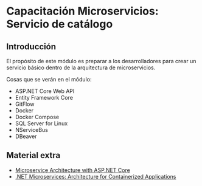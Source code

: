 # Capacitación Microservicios: Servicio de catálogo

## Introducción
El propósito de este módulo es preparar a los desarrolladores para crear un servicio básico dentro de la arquitectura de microservicios.

Cosas que se verán en el módulo:
 * ASP.NET Core Web API
 * Entity Framework Core
 * GitFlow
 * Docker
 * Docker Compose
 * SQL Server for Linux
 * NServiceBus
 * DBeaver

## Material extra
 * [Microservice Architecture with ASP.NET Core](https://www.youtube.com/watch?v=RyHDWlIq6vI)
 * [.NET Microservices: Architecture for Containerized Applications](https://aka.ms/microservicesebook)
